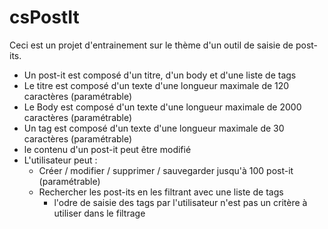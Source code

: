 # csPostIt
Ceci est un projet d'entrainement sur le thème d'un outil de saisie de post-its. 
- Un post-it est composé d'un titre, d'un body et d'une liste de tags
- Le titre est composé d'un texte d'une longueur maximale de 120 caractères (paramétrable)
- Le Body est composé d'un texte d'une longueur maximale de 2000 caractères (paramétrable)
- Un tag est composé d'un texte d'une longueur maximale de 30 caractères (paramétrable)
- le contenu d'un post-it peut être modifié
- L'utilisateur peut :
  - Créer / modifier / supprimer / sauvegarder jusqu'à 100 post-it (paramétrable)
  - Rechercher les post-its en les filtrant avec une liste de tags
    - l'odre de saisie des tags par l'utilisateur n'est pas un critère à utiliser dans le filtrage
